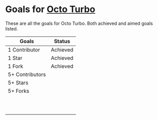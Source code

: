 # Goals for [Octo Turbo]()

These are all the goals for Octo Turbo. Both achieved and aimed goals listed.

| Goals  | Status  |
|---|---|
| 1 Contributor  | Achieved  |
| 1 Star  | Achieved  |
|  1 Fork | Achieved  |
| 5+ Contributors  |   |
| 5+ Stars  |   |
| 5+ Forks |   |
|   |   |
|   |   |
|   |   |
|   |   |
|   |   |
|   |   |
|   |   |
|   |   |
|   |   |
|   |   |